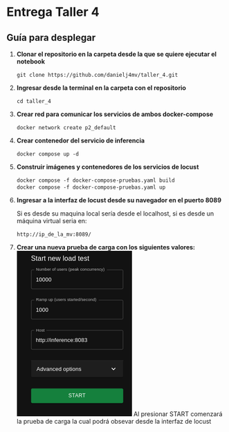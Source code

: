 # Entrega Taller 4
## Guía para desplegar 
1. **Clonar el repositorio en la carpeta desde la que se quiere ejecutar el notebook**
   ```console
   git clone https://github.com/danielj4mv/taller_4.git
   ```
2. **Ingresar desde la terminal en la carpeta con el repositorio**
   ```docker
   cd taller_4
   ```
3. **Crear red para comunicar los servicios de ambos docker-compose**
   ```console
   docker network create p2_default
   ```
4. **Crear contenedor del servicio de inferencia**
   ```console
   docker compose up -d
   ```
5. **Construir imágenes y contenedores de los servicios de locust**

   ```docker
   docker compose -f docker-compose-pruebas.yaml build
   docker compose -f docker-compose-pruebas.yaml up
   ```

6. **Ingresar a la interfaz de locust desde su navegador en el puerto 8089**
   
   Si es desde su maquina local sería desde el localhost, si es desde un máquina virtual seria en:
   ```
   http://ip_de_la_mv:8089/
   ```
6. **Crear una nueva prueba de carga con los siguientes valores:**
   ![prueba](/images/res.png)
  Al presionar START comenzará la prueba de carga la cual podrá obsevar desde la interfaz de locust

